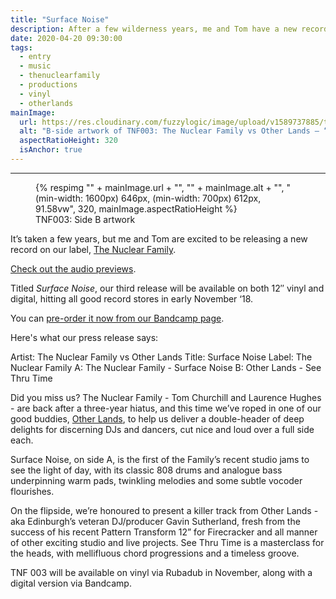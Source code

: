 ```yaml
---
title: "Surface Noise"
description: After a few wilderness years, me and Tom have a new record ready to drop.
date: 2020-04-20 09:30:00
tags:
  - entry
  - music
  - thenuclearfamily
  - productions
  - vinyl
  - otherlands
mainImage:
  url: https://res.cloudinary.com/fuzzylogic/image/upload/v1589737885/tnf003sideb_qdaezf.jpg
  alt: "B-side artwork of TNF003: The Nuclear Family vs Other Lands – “Surface Noise”"
  aspectRatioHeight: 320
  isAnchor: true
---
```


---
<figure>
  {% respimg "" + mainImage.url + "", "" + mainImage.alt + "", "(min-width: 1600px) 646px, (min-width: 700px) 612px, 91.58vw", 320, mainImage.aspectRatioHeight %}
  <figcaption>TNF003: Side B artwork
</figure>

It’s taken a few years, but me and Tom are excited to be releasing a new record on our label, [The Nuclear Family](https://nuclearfami.ly/).

[Check out the audio previews](https://soundcloud.com/the_nuclear_family/sets/tnf-003-surface-noise-clips).

Titled _Surface Noise_, our third release will be available on both 12″ vinyl and digital, hitting all good record stores in early November ‘18.

You can [pre-order it now from our Bandcamp page](https://the-nuclear-family.bandcamp.com/album/surface-noise).

Here's what our press release says:

Artist: The Nuclear Family vs Other Lands
Title: Surface Noise
Label: The Nuclear Family
A: The Nuclear Family - Surface Noise
B: Other Lands - See Thru Time

Did you miss us? The Nuclear Family - Tom Churchill and Laurence Hughes - are back after a three-year hiatus, and this time we’ve roped in one of our good buddies, [Other Lands](https://www.discogs.com/artist/6118087-Other-Lands), to help us deliver a double-header of deep delights for discerning DJs and dancers, cut nice and loud over a full side each.

Surface Noise, on side A, is the first of the Family’s recent studio jams to see the light of day, with its classic 808 drums and analogue bass underpinning warm pads, twinkling melodies and some subtle vocoder flourishes.

On the flipside, we’re honoured to present a killer track from Other Lands - aka Edinburgh’s veteran DJ/producer Gavin Sutherland, fresh from the success of his recent Pattern Transform 12” for Firecracker and all manner of other exciting studio and live projects. See Thru Time is a masterclass for the heads, with mellifluous chord progressions and a timeless groove.

TNF 003 will be available on vinyl via Rubadub in November, along with a digital version via Bandcamp.
